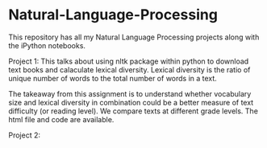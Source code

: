 # Natural-Language-Processing

This repository has all my Natural Language Processing projects along with the iPython notebooks. 

Project 1:
This talks about using nltk package within python to download text books and calaculate lexical diversity. Lexical diversity is the ratio of unique number of words to the total number of words in a text.

The takeaway from this assignment is to understand whether vocabulary size and lexical diversity in combination could be a better measure of text difficulty (or reading level). We compare texts at different grade levels. The html file and code are available. 

Project 2:

